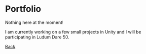 # Portfolio

Nothing here at the moment!

I am currently working on a few small projects in Unity and I will be participating in Ludum Dare 50.

[Back](index.md)
